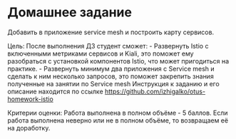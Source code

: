 # Домашнее задание
Добавить в приложение service mesh и построить карту сервисов.  
  
Цель: После выполнения ДЗ студент сможет: - Развернуть Istio с включенными метриками сервисов и Kiali, это поможет ему разобраться с установкой компонентов Istio, что может пригодиться на практике. - Развернуть минимум два приложения с Service mesh и сделать к ним несколько запросов, это поможет закрепить знания полученные на занятии по Service mesh
Инструкция к заданию и его описание находится по ссылке https://github.com/izhigalko/otus-homework-istio  
  
Критерии оценки: Работа выполнена в полном объёме - 5 баллов. Если работа выполнена неверно или не в полном объёме, то возвращаем её на доработку.  
